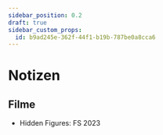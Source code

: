 ```yaml
---
sidebar_position: 0.2
draft: true
sidebar_custom_props:
  id: b9ad245e-362f-44f1-b19b-787be0a8cca6
---
```


# Notizen

## Filme

- Hidden Figures: FS 2023